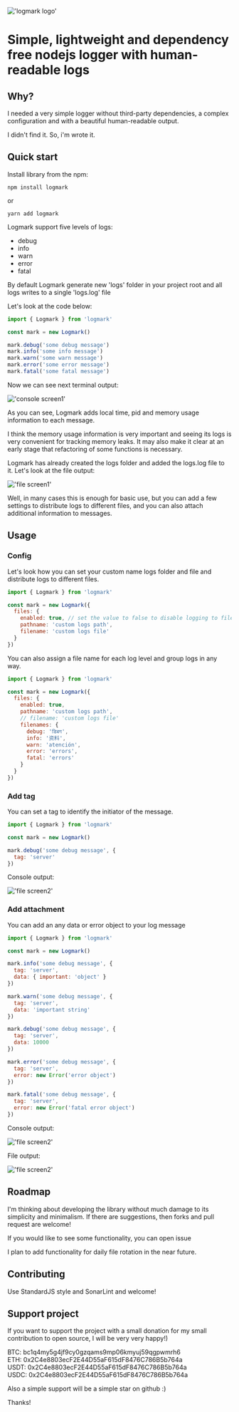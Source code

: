 !['logmark logo'](./docs/img/logmark_primary_color.png)

# Simple, lightweight and dependency free nodejs logger with human-readable logs
## Why?
I needed a very simple logger without third-party dependencies, a complex configuration and with a beautiful human-readable output. 

I didn't find it. So, i'm wrote it.
## Quick start
Install library from the npm:
``` properties
npm install logmark
```
or
``` properties
yarn add logmark
```
Logmark support five levels of logs:

- debug
- info
- warn
- error
- fatal

By default Logmark generate new 'logs' folder in your project root and all logs writes to a single 'logs.log' file

Let's look at the code below:
```javascript
import { Logmark } from 'logmark'

const mark = new Logmark()

mark.debug('some debug message')
mark.info('some info message')
mark.warn('some warn message')
mark.error('some error message')
mark.fatal('some fatal message')
```
Now we can see next terminal output:   

!['console screen1'](./docs/img/console_screen1.png)

As you can see, Logmark adds local time, pid and memory usage information to each message.  

I think the memory usage information is very important and seeing its logs is very convenient for tracking memory leaks. It may also make it clear at an early stage that refactoring of some functions is necessary.

Logmark has already created the logs folder and added the logs.log file to it.
Let's look at the file output:

!['file screen1'](./docs/img/file_screen1.png)

Well, in many cases this is enough for basic use, but you can add a few settings to distribute logs to different files, and you can also attach additional information to messages.
## Usage
### Config
Let's look how you can set your custom name logs folder and file and distribute logs to different files.

```javascript
import { Logmark } from 'logmark'

const mark = new Logmark({
  files: {
    enabled: true, // set the value to false to disable logging to files
    pathname: 'custom logs path',
    filename: 'custom logs file'
  }
})
```
You can also assign a file name for each log level and group logs in any way.

```javascript
import { Logmark } from 'logmark'

const mark = new Logmark({
  files: {
    enabled: true,
    pathname: 'custom logs path',
    // filename: 'custom logs file'
    filenames: {
      debug: 'डिबग',
      info: '资料',
      warn: 'atención',
      error: 'errors',
      fatal: 'errors'
    }
  }
})
```
### Add tag
You can set a tag to identify the initiator of the message.
```javascript
import { Logmark } from 'logmark'

const mark = new Logmark()

mark.debug('some debug message', {
  tag: 'server'
})
```
Console output:

!['file screen2'](./docs/img/console_screen2.png)
### Add attachment
You can add an any data or error object to your log message

```javascript
import { Logmark } from 'logmark'

const mark = new Logmark()

mark.info('some debug message', {
  tag: 'server',
  data: { important: 'object' }
})

mark.warn('some debug message', {
  tag: 'server',
  data: 'important string'
})

mark.debug('some debug message', {
  tag: 'server',
  data: 10000
})

mark.error('some debug message', {
  tag: 'server',
  error: new Error('error object')
})

mark.fatal('some debug message', {
  tag: 'server',
  error: new Error('fatal error object')
})
```
Console output:

!['file screen2'](./docs/img/console_screen3.png)

File output:

!['file screen2'](./docs/img/file_screen2.png)

## Roadmap
I'm thinking about developing the library without much damage to its simplicity and minimalism. If there are suggestions, then forks and pull request are welcome!

If you would like to see some functionality, you can open issue

I plan to add functionality for daily file rotation in the near future.
## Contributing
Use StandardJS style and SonarLint and welcome! 
## Support project
If you want to support the project with a small donation for my small contribution to open source, I will be very very happy!)

BTC: bc1q4my5g4jf9cy0gzqams9mp06kmyuj59qgpwmrh6  
ETH: 0x2C4e8803ecF2E44D55aF615dF8476C786B5b764a  
USDT: 0x2C4e8803ecF2E44D55aF615dF8476C786B5b764a  
USDC: 0x2C4e8803ecF2E44D55aF615dF8476C786B5b764a 

Also a simple support will be a simple star on github :)

Thanks!
